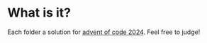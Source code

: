 # What is it?
Each folder a solution for [advent of code 2024](https://adventofcode.com/). Feel free to judge!
